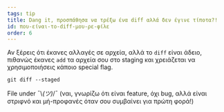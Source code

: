 ```yaml
---
tags: tip
title: Dang it, προσπάθησα να τρέξω ένα diff αλλά δεν έγινε τίποτα?!
id: που-είναι-το-diff-μου-ρε-φίλε
order: 6
---
```


Αν ξέρεις ότι έκανες αλλαγές σε αρχεία, αλλά το `diff` είναι άδειο, πιθανώς έκανες `add` τα αρχεία σου στο staging και χρειάζεται να χρησιμοποιήσεις κάποιο special flag.

```git
git diff --staged
```

File under &macr;\\_(ツ)_/&macr; (ναι, γνωρίζω ότι είναι feature, όχι bug, αλλά είναι στριφνό και μή-προφανές όταν σου συμβαίνει για πρώτη φορά!)